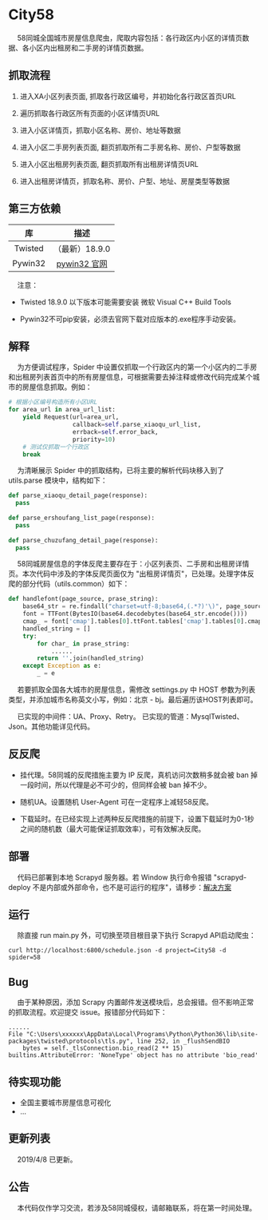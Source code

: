 # City58
&emsp; 58同城全国城市房屋信息爬虫，爬取内容包括：各行政区内小区的详情页数据、各小区内出租房和二手房的详情页数据。

## 抓取流程
1. 进入XA小区列表页面, 抓取各行政区编号，并初始化各行政区首页URL

2. 遍历抓取各行政区所有页面的小区详情页URL

3. 进入小区详情页，抓取小区名称、房价、地址等数据

4. 进入小区二手房列表页面, 翻页抓取所有二手房名称、房价、户型等数据

5. 进入小区出租房列表页面, 翻页抓取所有出租房详情页URL

6. 进入出租房详情页，抓取名称、房价、户型、地址、房屋类型等数据

## 第三方依赖
库 | 描述
:---:|:---:
Twisted | （最新）18.9.0
Pywin32 | [pywin32 官网](https://sourceforge.net/projects/pywin32/files/pywin32/Build%20221/)

&emsp; 注意：
- Twisted 18.9.0 以下版本可能需要安装 微软 Visual C++ Build Tools

- Pywin32不可pip安装，必须去官网下载对应版本的.exe程序手动安装。

## 解释
&emsp; 为方便调试程序，Spider 中设置仅抓取一个行政区内的第一个小区内的二手房和出租房列表首页中的所有房屋信息，可根据需要去掉注释或修改代码完成某个城市的房屋信息抓取。例如：
```Python
# 根据小区编号构造所有小区URL
for area_url in area_url_list:
    yield Request(url=area_url,
                  callback=self.parse_xiaoqu_url_list,
                  errback=self.error_back,
                  priority=10)
    # 测试仅抓取一个行政区
    break
```
&emsp; 为清晰展示 Spider 中的抓取结构，已将主要的解析代码块移入到了 utils.parse 模块中，结构如下：
```Python
def parse_xiaoqu_detail_page(response):
  pass
  
def parse_ershoufang_list_page(response):
  pass
  
def parse_chuzufang_detail_page(response):
  pass
```
&emsp; 58同城房屋信息的字体反爬主要存在于：小区列表页、二手房和出租房详情页。本次代码中涉及的字体反爬页面仅为 "出租房详情页"，已处理。处理字体反爬的部分代码（utils.common）如下：
```Python
def handlefont(page_source, prase_string):
    base64_str = re.findall("charset=utf-8;base64,(.*?)'\)", page_source)[0]
    font = TTFont(BytesIO(base64.decodebytes(base64_str.encode())))
    cmap_ = font['cmap'].tables[0].ttFont.tables['cmap'].tables[0].cmap
    handled_string = []
    try:
        for char_ in prase_string:
            ......
        return ''.join(handled_string)
    except Exception as e:
        _ = e
``` 
&emsp; 若要抓取全国各大城市的房屋信息，需修改 settings.py 中 HOST 参数为列表类型，并添加城市名称英文小写，例如：北京 - bj。最后遍历该HOST列表即可。

&emsp; 已实现的中间件：UA、Proxy、Retry。 已实现的管道：MysqlTwisted、Json。其他功能详见代码。

## 反反爬
- 挂代理。58同城的反爬措施主要为 IP 反爬，真机访问次数稍多就会被 ban 掉一段时间，所以代理是必不可少的，但同样会被 ban 掉不少。

- 随机UA。设置随机 User-Agent 可在一定程序上减轻58反爬。

- 下载延时。在已经实现上述两种反反爬措施的前提下，设置下载延时为0-1秒之间的随机数（最大可能保证抓取效率），可有效解决反爬。

## 部署
&emsp; 代码已部署到本地 Scrapyd 服务器。若 Window 执行命令报错 "scrapyd-deploy 不是内部或外部命令，也不是可运行的程序"，请移步：[解决方案](https://www.jianshu.com/p/457003a8dbc4)

## 运行
&emsp; 除直接 run main.py 外，可切换至项目根目录下执行 Scrapyd API启动爬虫：
```
curl http://localhost:6800/schedule.json -d project=City58 -d spider=58
```

## Bug
&emsp; 由于某种原因，添加 Scrapy 内置邮件发送模块后，总会报错。但不影响正常的抓取流程。欢迎提交 issue。报错部分代码如下：
```
......
File "C:\Users\xxxxxx\AppData\Local\Programs\Python\Python36\lib\site-packages\twisted\protocols\tls.py", line 252, in _flushSendBIO
    bytes = self._tlsConnection.bio_read(2 ** 15)
builtins.AttributeError: 'NoneType' object has no attribute 'bio_read'
```

## 待实现功能
- 全国主要城市房屋信息可视化
- ...

## 更新列表
&emsp; 2019/4/8 已更新。

## 公告
&emsp; 本代码仅作学习交流，若涉及58同城侵权，请邮箱联系，将在第一时间处理。
